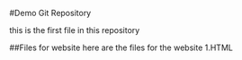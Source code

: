 #Demo Git Repository

this is the first file in this repository

##Files for website
here are the files for the website
1.HTML

